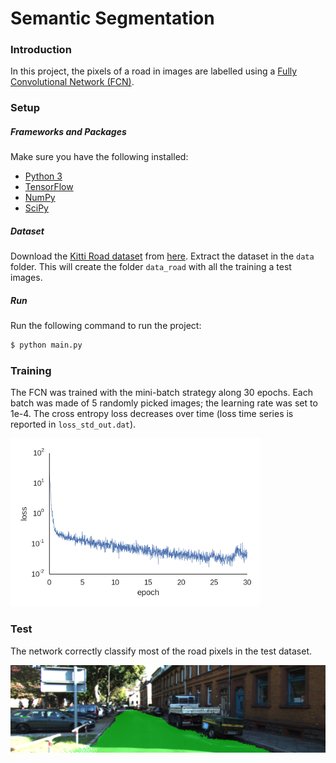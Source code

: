 # Semantic Segmentation
### Introduction
In this project, the pixels of a road in images are labelled using a [Fully Convolutional Network (FCN)](https://arxiv.org/pdf/1505.04366.pdf).

### Setup
##### Frameworks and Packages
Make sure you have the following installed:
 - [Python 3](https://www.python.org/)
 - [TensorFlow](https://www.tensorflow.org/)
 - [NumPy](http://www.numpy.org/)
 - [SciPy](https://www.scipy.org/)

##### Dataset
Download the [Kitti Road dataset](http://www.cvlibs.net/datasets/kitti/eval_road.php) from [here](http://www.cvlibs.net/download.php?file=data_road.zip).  Extract the dataset in the `data` folder.  This will create the folder `data_road` with all the training a test images.

##### Run
Run the following command to run the project:
```bash
$ python main.py
```
### Training

The FCN was trained with the mini-batch strategy along 30 epochs. Each batch was made of 5 randomly picked images; the learning rate was set to 1e-4. The cross entropy loss decreases over time (loss time series is reported in `loss_std_out.dat`).

<img src="loss.png" style="width: 400px;"/>

### Test

The network correctly classify most of the road pixels in the test dataset.

![img](runs/1503840186.6613178/uu_000070.png)
